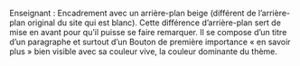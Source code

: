 Enseignant : Encadrement avec un arrière-plan beige (différent de l’arrière-plan original du site qui est blanc). Cette différence d’arrière-plan sert de mise en avant pour qu’il puisse se faire remarquer. Il se compose d’un titre d’un paragraphe et surtout d’un Bouton de première importance « en savoir plus » bien visible avec sa couleur vive, la couleur dominante du thème.
